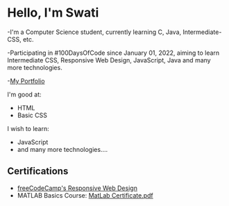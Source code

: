 # Hello, I'm Swati

-I'm a Computer Science student, currently learning C, Java, Intermediate-CSS, etc.

-Participating in #100DaysOfCode since January 01, 2022, aiming to learn Intermediate CSS, Responsive Web Design, JavaScript, Java and many more technologies.

-[My Portfolio](https://safirangi.github.io/Portfolio-safirangi/)

I'm good at:
* HTML
* Basic CSS

I wish to learn:
* JavaScript
* and many more technologies....

## Certifications
* [freeCodeCamp's Responsive Web Design](https://www.freecodecamp.org/certification/safirangi/responsive-web-design)
* MATLAB Basics Course: [MatLab Certificate.pdf](https://github.com/Safirangi/Safirangi/files/7883549/MatLab.Certificate.pdf)
